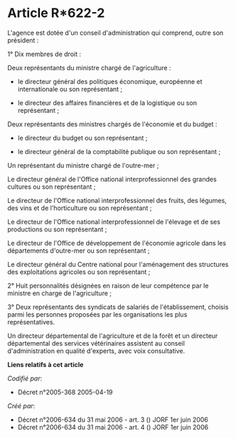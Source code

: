 # Article R*622-2

L'agence est dotée d'un conseil d'administration qui comprend, outre son président :

1° Dix membres de droit :

Deux représentants du ministre chargé de l'agriculture :

- le directeur général des politiques économique, européenne et internationale ou son représentant ;

- le directeur des affaires financières et de la logistique ou son représentant ;

Deux représentants des ministres chargés de l'économie et du budget :

- le directeur du budget ou son représentant ;

- le directeur général de la comptabilité publique ou son représentant ;

Un représentant du ministre chargé de l'outre-mer ;

Le directeur général de l'Office national interprofessionnel des grandes cultures ou son représentant ;

Le directeur de l'Office national interprofessionnel des fruits, des légumes, des vins et de l'horticulture ou son
représentant ;

Le directeur de l'Office national interprofessionnel de l'élevage et de ses productions ou son représentant ;

Le directeur de l'Office de développement de l'économie agricole dans les départements d'outre-mer ou son représentant ;

Le directeur général du Centre national pour l'aménagement des structures des exploitations agricoles ou son représentant ;

2° Huit personnalités désignées en raison de leur compétence par le ministre en charge de l'agriculture ;

3° Deux représentants des syndicats de salariés de l'établissement, choisis parmi les personnes proposées par les
organisations les plus représentatives.

Un directeur départemental de l'agriculture et de la forêt et un directeur départemental des services vétérinaires assistent
au conseil d'administration en qualité d'experts, avec voix consultative.

**Liens relatifs à cet article**

_Codifié par_:

  - Décret n°2005-368 2005-04-19

_Créé par_:

  - Décret n°2006-634 du 31 mai 2006 - art. 3 () JORF 1er juin 2006
  - Décret n°2006-634 du 31 mai 2006 - art. 4 () JORF 1er juin 2006
